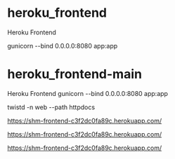 
# heroku_frontend
Heroku Frontend

gunicorn  --bind 0.0.0.0:8080 app:app

# heroku_frontend-main

Heroku Frontend
gunicorn --bind 0.0.0.0:8080 app:app


twistd -n web --path httpdocs

https://shm-frontend-c3f2dc0fa89c.herokuapp.com/


https://shm-frontend-c3f2dc0fa89c.herokuapp.com/

https://shm-frontend-c3f2dc0fa89c.herokuapp.com/ 
